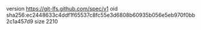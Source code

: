version https://git-lfs.github.com/spec/v1
oid sha256:ec2448633c4ddf1f65537c8fc55e3d6808b60935b056e5eb970f0bb2c1a457d9
size 2210
